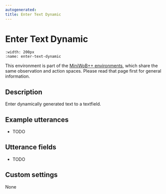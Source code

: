 ```yaml
---
autogenerated:
title: Enter Text Dynamic
---
```


# Enter Text Dynamic

```{figure} ../../_static/videos/miniwob/enter-text-dynamic.gif 
:width: 200px
:name: enter-text-dynamic
```

This environment is part of the <a href='..'>MiniWoB++ environments</a>, which share the same observation and action spaces. Please read that page first for general information.

## Description

Enter dynamically generated text to a textfield.

## Example utterances

* TODO

## Utterance fields

* TODO

## Custom settings

None
